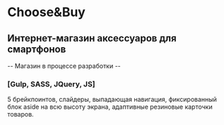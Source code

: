 # Choose&Buy

## Интернет-магазин аксессуаров для смартфонов

-- Магазин в процессе разработки --

### [Gulp, SASS, JQuery, JS]

5 брейкпоинтов, слайдеры, выпадающая навигация, фиксированный блок aside на всю высоту экрана, адаптивные резиновые карточки товаров.
